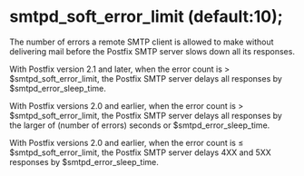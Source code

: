 # smtpd_soft_error_limit (default:10); 


The number of errors a remote SMTP client is allowed to make without
delivering mail before the Postfix SMTP server slows down all its
responses.




With Postfix version 2.1 and later, when the error count
is &gt; $smtpd_soft_error_limit, the Postfix SMTP server
delays all responses by $smtpd_error_sleep_time. 

With Postfix versions 2.0 and earlier, when the error count
is &gt; $smtpd_soft_error_limit, the Postfix SMTP server delays all
responses by the larger of (number of errors) seconds or
$smtpd_error_sleep_time. 

With Postfix versions 2.0 and earlier, when the error count
is &le; $smtpd_soft_error_limit, the Postfix SMTP server delays 4XX
and 5XX responses by $smtpd_error_sleep_time. 




